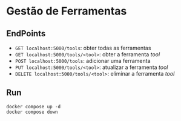 # Gestão de Ferramentas

## EndPoints

- `GET localhost:5000/tools`: obter todas as ferramentas
- `GET localhost:5000/tools/<tool>`: obter a ferramenta *tool*
- `POST localhost:5000/tools`: adicionar uma ferramenta
- `PUT localhost:5000/tools/<tool>`: atualizar a ferramenta *tool*
- `DELETE localhost:5000/tools/<tool>`: eliminar a ferramenta *tool*

## Run

```
docker compose up -d
docker compose down
```